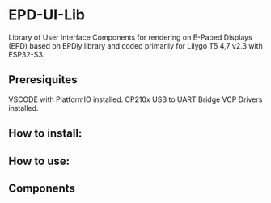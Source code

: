 # EPD-UI-Lib
Library of User Interface Components for rendering on E-Paped Displays (EPD) based on EPDiy library and coded primarily for Lilygo T5 4,7 v2.3 with ESP32-S3.

## Preresiquites
VSCODE with PlatformIO installed.
CP210x USB to UART Bridge VCP Drivers installed.

## How to install:


## How to use:


## Components
